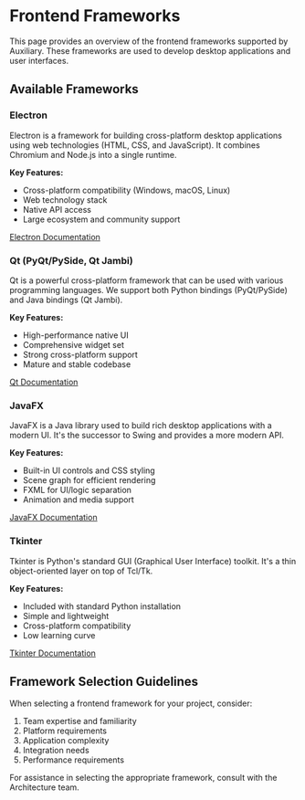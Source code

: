 # Frontend Frameworks

This page provides an overview of the frontend frameworks supported by Auxiliary. These frameworks are used to develop desktop applications and user interfaces.

## Available Frameworks

### Electron

Electron is a framework for building cross-platform desktop applications using web technologies (HTML, CSS, and JavaScript). It combines Chromium and Node.js into a single runtime.

**Key Features:**

- Cross-platform compatibility (Windows, macOS, Linux)
- Web technology stack
- Native API access
- Large ecosystem and community support

[Electron Documentation](electron.md)

### Qt (PyQt/PySide, Qt Jambi)

Qt is a powerful cross-platform framework that can be used with various programming languages. We support both Python bindings (PyQt/PySide) and Java bindings (Qt Jambi).

**Key Features:**

- High-performance native UI
- Comprehensive widget set
- Strong cross-platform support
- Mature and stable codebase

[Qt Documentation](qt.md)

### JavaFX

JavaFX is a Java library used to build rich desktop applications with a modern UI. It's the successor to Swing and provides a more modern API.

**Key Features:**

- Built-in UI controls and CSS styling
- Scene graph for efficient rendering
- FXML for UI/logic separation
- Animation and media support

[JavaFX Documentation](javafx.md)

### Tkinter

Tkinter is Python's standard GUI (Graphical User Interface) toolkit. It's a thin object-oriented layer on top of Tcl/Tk.

**Key Features:**

- Included with standard Python installation
- Simple and lightweight
- Cross-platform compatibility
- Low learning curve

[Tkinter Documentation](tkinter.md)

## Framework Selection Guidelines

When selecting a frontend framework for your project, consider:

1. Team expertise and familiarity
2. Platform requirements
3. Application complexity
4. Integration needs
5. Performance requirements

For assistance in selecting the appropriate framework, consult with the Architecture team.
